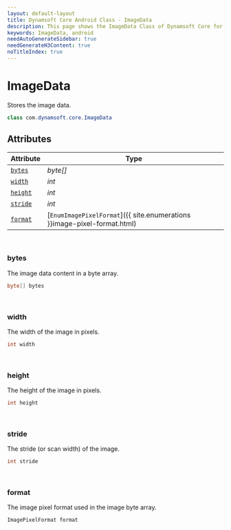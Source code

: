 ```yaml
---
layout: default-layout
title: Dynamsoft Core Android Class - ImageData
description: This page shows the ImageData Class of Dynamsoft Core for Android Language.
keywords: ImageData, android
needAutoGenerateSidebar: true
needGenerateH3Content: true
noTitleIndex: true
---
```



# ImageData

Stores the image data.  

```java
class com.dynamsoft.core.ImageData
```

## Attributes

| Attribute | Type |
|---------- | ---- |
| [`bytes`](#bytes) | *byte[]* |
| [`width`](#width) | *int* |
| [`height`](#height) | *int* |
| [`stride`](#stride) | *int* |
| [`format`](#format) | [`EnumImagePixelFormat`]({{ site.enumerations }}image-pixel-format.html) |

&nbsp;

### bytes
The image data content in a byte array. 
```java
byte[] bytes
```

&nbsp;

### width
The width of the image in pixels.  
```java
int width
```

&nbsp;

### height
The height of the image in pixels.  
```java
int height
```

&nbsp;

### stride
The stride (or scan width) of the image. 
```java
int stride
```

&nbsp;

### format
The image pixel format used in the image byte array. 
```java
ImagePixelFormat format
```
  

